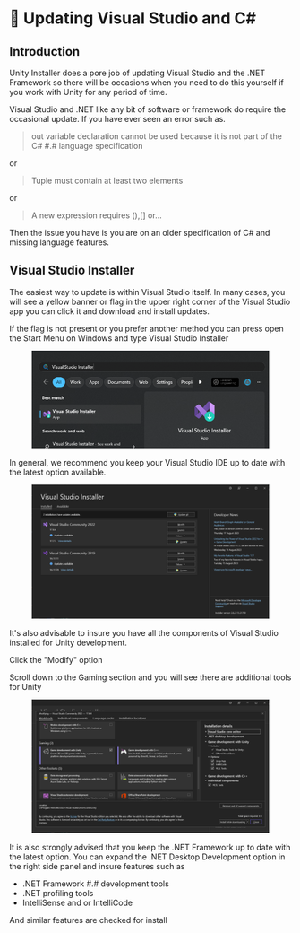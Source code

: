 # 🔼 Updating Visual Studio and C\#

## Introduction

Unity Installer does a pore job of updating Visual Studio and the .NET Framework so there will be occasions when you need to do this yourself if you work with Unity for any period of time.

Visual Studio and .NET like any bit of software or framework do require the occasional update. If you have ever seen an error such as.

> out variable declaration cannot be used because it is not part of the C# #.# language specification

or&#x20;

> Tuple must contain at least two elements

or

> A new expression requires (),\[] or...

Then the issue you have is you are on an older specification of C# and missing language features.

## Visual Studio Installer

The easiest way to update is within Visual Studio itself. In many cases, you will see a yellow banner or flag in the upper right corner of the Visual Studio app you can click it and download and install updates.

If the flag is not present or you prefer another method you can press open the Start Menu on Windows and type Visual Studio Installer

<figure><img src="../../.gitbook/assets/image (5) (1).png" alt=""><figcaption></figcaption></figure>

In general, we recommend you keep your Visual Studio IDE up to date with the latest option available.

<figure><img src="../../.gitbook/assets/image (1) (1) (1).png" alt=""><figcaption></figcaption></figure>

It's also advisable to insure you have all the components of Visual Studio installed for Unity development.

Click the "Modify" option&#x20;

Scroll down to the Gaming section and you will see there are additional tools for Unity

<figure><img src="../../.gitbook/assets/image (2) (1) (1).png" alt=""><figcaption></figcaption></figure>

It is also strongly advised that you keep the .NET Framework up to date with the latest option. You can expand the .NET Desktop Development option in the right side panel and insure features such as&#x20;

* .NET Framework #.# development tools
* .NET profiling tools
* IntelliSense and or IntelliCode

And similar features are checked for install
